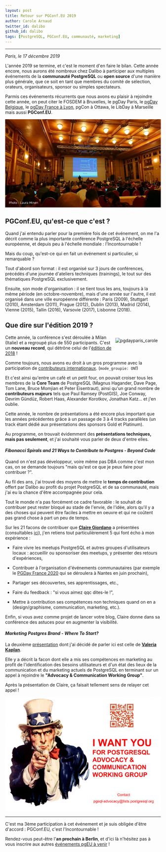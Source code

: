 ```yaml
---
layout: post
title: Retour sur PGConf.EU 2019
author: Carole Arnaud
twitter_id: dalibo
github_id: dalibo
tags: [PostgreSQL, PGConf.EU, communauté, marketing]
---
```


---

*Paris, le 17 décembre 2019*

L'année 2019 se termine, et c'est le moment d'en faire le bilan. Cette année encore, nous aurons été nombreux chez Dalibo
à participer aux multiples événements de la **communauté PostgreSQL** ou **open source** d'une manière plus générale, que ce soit
en tant que membres du comité de sélection, orateurs, organisateurs, sponsor ou simples spectateurs. 

<!--MORE-->

Parmis ces événements récurrents que nous avons eu plaisir à rejoindre cette année, on peut citer le FOSDEM à Bruxelles, 
le pgDay Paris, le [pgDay Belgique](http://blog.dalibo.com/2019/05/22/back_from_pgday_belgium.html), le [pgDay France à Lyon](http://blog.dalibo.com/2019/06/26/retour_pgday_france.html), pgCon à Ottawa, le LibDay à Marseille mais aussi **PGConf.EU**.

![photo_salle](https://raw.githubusercontent.com/dalibo/blog/gh-pages/img/2019_pgconfeu_salle_520.jpg)

## PGConf.EU, qu'est-ce que c'est ?

Quand j'ai entendu parler pour la première fois de cet événement, on me l'a décrit comme la plus importante conférence PostgreSQL à l'échelle européenne, et depuis peu à l'échelle mondiale : l'Incontournable !

Mais du coup, qu'est-ce qui en fait un événement si particulier, si remarquable ?

Tout d'abord son format : il est organisé sur 3 jours de conférences, précédés d'une journée d'ateliers techniques (trainings), le tout sur des thématiques PostgreSQL exclusivement.

Ensuite, son mode d'organisation : il se tient tous les ans, toujours à la même période (en octobre-novembre), mais d'une année sur l'autre, il est organisé dans une ville européenne différente :  Paris (2009), Stuttgart (2010), Amsterdam (2011), Prague (2012), Dublin (2013), Madrid (2014), Vienne (2015), Tallin (2016), Varsovie (2017), Lisbonne (2018).

## Que dire sur l'édition 2019 ?

<img src="{{ '/img/pgdayparis_carole.jpeg' | relative_url }}" alt="pgdayparis_carole" style="float: right; padding:10px;">

Cette année, la conférence s'est déroulée à Milan (Italie) et a regroupé plus de 550 participants. 
C'est un **nouveau record**, qui détrône celui de l'[édition de 2018](https://blog.hagander.net/pgconfeu-2018-the-biggest-one-yet-243/) !

Comme toujours, nous avons eu droit à un gros programme avec la participation de [contributeurs internationaux](https://www.postgresql.org/community/contributors/). (`mode_groupie: ON`!)

Et c'est ainsi qu'entre un café et un petit four, on pouvait croiser tous les membres de la **Core Team** de PostgreSQL 
(Magnus Hagander, Dave Page, Tom Lane, Bruce Momjian et Peter Eisentraut), ainsi qu'un grand nombre de **contributeurs majeurs**
tels que Paul Ramsey (PostGIS), Joe Conway, Devrim Gündüz, Robert Haas, Alexander Korotkov, Jonathan Katz... et j'en oublie.

Cette année, le nombre de présentations a été encore plus important que les années précédentes grâce à un passage de 3 à 4 tracks
parallèles (un track étant dédié aux présentations des sponsors Gold et Platinum). 

Au programme, on trouvait évidemment des **présentations techniques, mais pas seulement**, et j'ai souhaité vous parler de deux d'entre elles.

#### *Fibonacci Spirals and 21 Ways to Contribute to Postgres - Beyond Code*

Quand on n'est pas développeur, voire même pas DBA comme c'est mon cas, on se demande toujours "mais qu'est ce que je peux faire pour contribuer ?". 

Au fil des ans, j'ai trouvé des moyens de mettre le **temps de contribution** offert par Dalibo au profit du projet PostgreSQL et de sa communauté, mais j'ai eu la chance d'être accompagnée pour cela. 

Tout le monde n'a pas forcément ce cadre favorable : le souhait de contribuer peut rester bloqué au stade de l'envie, de l'idée, alors qu'il y a des choses qui peuvent être faciles à mettre en oeuvre et qui ne coûtent pas grand chose à part un peu de temps.

Sur les 21 facons de contribuer que **[Claire Giordano](https://www.linkedin.com/in/claireg/)** a présentées (consultables [ici](https://speakerdeck.com/clairegiordano/fibonacci-spirals-and-21-ways-to-contribute-to-postgres-beyond-code-at-pgconfeu-2019-milan?slide=9)), j'en retiens tout particulièrement 5 qui font écho à mon expérience :

  * Faire vivre les meetups PostgreSQL et autres groupes d'utilisateurs locaux : accueillir ou sponsoriser des meetups, y présenter des retours d'expériences,

  * Contribuer à l'organisation d'événements communautaires (par exemple le [PGDay France 2020](https://www.postgresql.fr/pgday2020/accueil) qui se déroulera à Nantes en juin prochain),

  * Partager ses découvertes, ses apprentissages, etc.,

  * Faire du feedback : "si vous aimez qqc dites-le !",

  * Mettre à contribution ses compétences non techniques quand on en a (design/graphisme, communication, marketing, etc.).

Enfin, si vous avez comme projet de lancer votre blog, Claire donne dans sa conférence des astuces pour en augmenter la visibilité.

#### *Marketing Postgres Brand - Where To Start?*

La deuxième [présentation](https://www.postgresql.eu/events/pgconfeu2019/sessions/session/2714/slides/216/pgconf.eu_lera_talk_resized.pdf) dont j'ai décidé de parler ici est celle de **[Valeria Kaplan](https://www.linkedin.com/in/valeriakaplan/)**.

Elle y a décrit la facon dont elle a mis ses compétences en marketing au profit de l'identification des besoins utilisateurs et d'un état des lieux de la communication et du marketing actuels de PostgreSQL en terminant sur un appel à rejoindre le **"Advocacy & Communication Working Group"**. 

Après la présentation de Claire, ça faisait tellement sens de relayer cet appel ! 

![capture_marketing](https://raw.githubusercontent.com/dalibo/blog/gh-pages/img/pgconfeu_2019_marketing.jpg)



-------------------------------

C'est ma 3ème participation à cet événement et je suis obligée d'être d'accord : PGConf.EU, c'est l'Incontournable !

Rendez-vous peut-être l'**an prochain à Berlin**, et d'ici là n'hésitez pas à vous inscrire aux autres [événements pgEU à venir](https://www.postgresql.eu/events/) !

